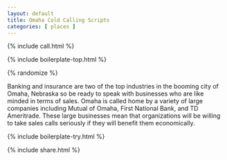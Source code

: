 ```yaml
---
layout: default
title: Omaha Cold Calling Scripts
categories: [ places ]
---
```


{% include call.html %}

{% include boilerplate-top.html %}


{% randomize %}

Banking and insurance are two of the top industries in the booming city of Omaha, Nebraska so be ready to speak with businesses who are like minded in terms of sales. Omaha is called home by a variety of large companies including Mutual of Omaha, First National Bank, and TD Ameritrade. These large businesses mean that organizations will be willing to take sales calls seriously if they will benefit them economically.

{% include boilerplate-try.html %}

{% include share.html %}